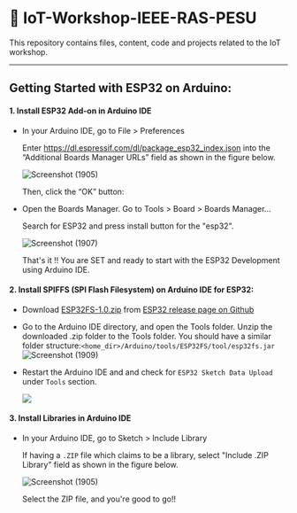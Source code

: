 # 🏫 IoT-Workshop-IEEE-RAS-PESU
This repository contains files, content, code and projects related to the IoT workshop.

--------------------------------------------------------------------------------------------

## Getting Started with ESP32 on Arduino:

#### 1. Install ESP32 Add-on in Arduino IDE

- In your Arduino IDE, go to File > Preferences
    
    Enter https://dl.espressif.com/dl/package_esp32_index.json into the “Additional Boards Manager URLs” field as shown in the figure below. 
    
    ![Screenshot (1905)](https://user-images.githubusercontent.com/52236719/137845481-5e9e8920-8a1f-4276-a114-2a615c6345a9.png)

    Then, click the “OK” button:
 
- Open the Boards Manager. Go to Tools > Board > Boards Manager…
    
    Search for ESP32 and press install button for the "esp32".
    
    ![Screenshot (1907)](https://user-images.githubusercontent.com/52236719/137845836-82e02c8a-3f94-4453-9d47-12a6008e000a.png)

    That's it !! You are SET and ready to start with the ESP32 Development using Arduino IDE.
    

#### 2. Install SPIFFS (SPI Flash Filesystem) on Arduino IDE for ESP32:
- Download [ESP32FS-1.0.zip](https://github.com/me-no-dev/arduino-esp32fs-plugin/releases/download/1.0/ESP32FS-1.0.zip) from [ESP32 release page on Github](https://github.com/me-no-dev/arduino-esp32fs-plugin/releases/)
- Go to the Arduino IDE directory, and open the Tools folder. Unzip the downloaded .zip folder to the Tools folder. You should have a similar folder structure:`<home_dir>/Arduino/tools/ESP32FS/tool/esp32fs.jar`
![Screenshot (1909)](https://user-images.githubusercontent.com/52236719/137848717-c5de39ed-7ebc-4fe1-b170-2f1e3f4d8ff0.png)

- Restart the Arduino IDE and and check for `ESP32 Sketch Data Upload` under `Tools` section.

  ![](https://i1.wp.com/randomnerdtutorials.com/wp-content/uploads/2018/10/sketch-data-upload.png)
  
#### 3. Install Libraries in Arduino IDE

- In your Arduino IDE, go to Sketch > Include Library
    
    If having a `.ZIP` file which claims to be a library, select "Include .ZIP Library" field as shown in the figure below. 
    
    ![Screenshot (1905)](https://roboticsbackend.com/wp-content/uploads/2019/10/arduino_ide_include_library_zip.jpg)
    
    Select the ZIP file, and you're good to go!!
